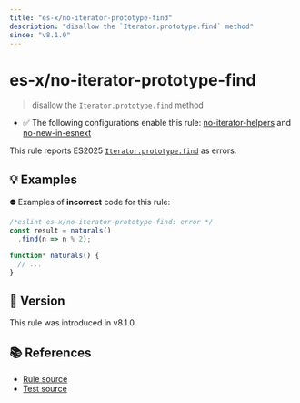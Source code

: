 ```yaml
---
title: "es-x/no-iterator-prototype-find"
description: "disallow the `Iterator.prototype.find` method"
since: "v8.1.0"
---
```


# es-x/no-iterator-prototype-find
> disallow the `Iterator.prototype.find` method

- ✅ The following configurations enable this rule: [no-iterator-helpers] and [no-new-in-esnext]

This rule reports ES2025 [`Iterator.prototype.find`](https://github.com/tc39/proposal-iterator-helpers) as errors.

## 💡 Examples

⛔ Examples of **incorrect** code for this rule:

<eslint-playground type="bad">

```js
/*eslint es-x/no-iterator-prototype-find: error */
const result = naturals()
  .find(n => n % 2);

function* naturals() {
  // ...
}
```

</eslint-playground>

## 🚀 Version

This rule was introduced in v8.1.0.

## 📚 References

- [Rule source](https://github.com/eslint-community/eslint-plugin-es-x/blob/master/lib/rules/no-iterator-prototype-find.js)
- [Test source](https://github.com/eslint-community/eslint-plugin-es-x/blob/master/tests/lib/rules/no-iterator-prototype-find.js)

[no-iterator-helpers]: ../configs/index.md#no-iterator-helpers
[no-new-in-esnext]: ../configs/index.md#no-new-in-esnext
